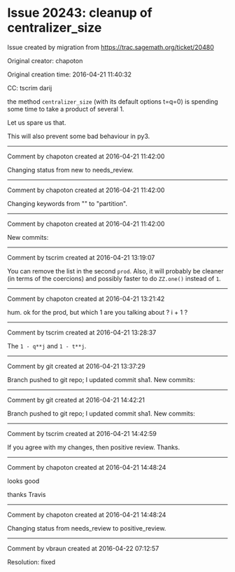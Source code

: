 # Issue 20243: cleanup of centralizer_size

Issue created by migration from https://trac.sagemath.org/ticket/20480

Original creator: chapoton

Original creation time: 2016-04-21 11:40:32

CC:  tscrim darij

the method `centralizer_size` (with its default options t=q=0)
is spending some time to take a product of several 1.

Let us spare us that.

This will also prevent some bad behaviour in py3.


---

Comment by chapoton created at 2016-04-21 11:42:00

Changing status from new to needs_review.


---

Comment by chapoton created at 2016-04-21 11:42:00

Changing keywords from "" to "partition".


---

Comment by chapoton created at 2016-04-21 11:42:00

New commits:


---

Comment by tscrim created at 2016-04-21 13:19:07

You can remove the list in the second `prod`. Also, it will probably be cleaner (in terms of the coercions) and possibly faster to do `ZZ.one()` instead of `1`.


---

Comment by chapoton created at 2016-04-21 13:21:42

hum. ok for the prod, but which 1 are you talking about ? i + 1 ?


---

Comment by tscrim created at 2016-04-21 13:28:37

The `1 - q**j` and `1 - t**j`.


---

Comment by git created at 2016-04-21 13:37:29

Branch pushed to git repo; I updated commit sha1. New commits:


---

Comment by git created at 2016-04-21 14:42:21

Branch pushed to git repo; I updated commit sha1. New commits:


---

Comment by tscrim created at 2016-04-21 14:42:59

If you agree with my changes, then positive review. Thanks.


---

Comment by chapoton created at 2016-04-21 14:48:24

looks good

thanks Travis


---

Comment by chapoton created at 2016-04-21 14:48:24

Changing status from needs_review to positive_review.


---

Comment by vbraun created at 2016-04-22 07:12:57

Resolution: fixed
